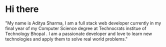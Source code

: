 



# Hi there

"My name is Aditya Sharma, I am a full stack web developer currently in my final year of my Computer Science
      degree at Technocrats institue of Technology Bhopal . I am a passionate developer and love to learn new technologies
       and apply them to solve real world problems."